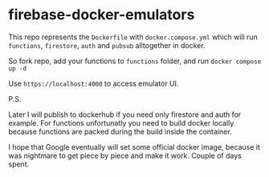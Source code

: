 # firebase-docker-emulators


This repo represents the `Dockerfile` with `docker.compose.yml` which will run `functions`, `firestore`, `auth` and `pubsub` alltogether in docker.

So fork repo, add your functions to `functions` folder, and run `docker compose up -d`

Use `https://localhost:4000` to access emulator UI.

P.S.

Later I will publish to dockerhub if you need only firestore and auth for example.
For functions unfortunatly you need to build docker locally because functions are packed during the build inside the container.

I hope that Google eventually will set some official docker image, because it was nightmare to get piece by piece and make it work. Couple of days spent.
